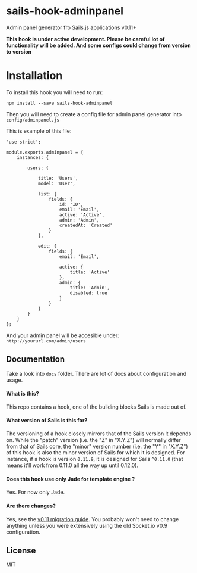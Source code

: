 sails-hook-adminpanel
=====================

Admin panel generator fro Sails.js applications v0.11+

**This hook is under active development. Please be careful lot of functionality will be added. And some configs could change from version to version**

# Installation

To install this hook you will need to run:

    npm install --save sails-hook-adminpanel

Then you will need to create a config file for admin panel generator into `config/adminpanel.js`

This is example of this file:

    'use strict';

    module.exports.adminpanel = {
        instances: {

            users: {

                title: 'Users',
                model: 'User',

                list: {
                    fields: {
                        id: 'ID',
                        email: 'Email',
                        active: 'Active',
                        admin: 'Admin',
                        createdAt: 'Created'
                    }
                },

                edit: {
                    fields: {
                        email: 'Email',

                        active: {
                            title: 'Active'
                        },
                        admin: {
                            title: 'Admin',
                            disabled: true
                        }
                    }
                }
            }
        }
    };


And your admin panel will be accesible under: `http://yoururl.com/admin/users`

## Documentation

Take a look into `docs` folder. There are lot of docs about configuration and usage.

#### What is this?

This repo contains a hook, one of the building blocks Sails is made out of.

#### What version of Sails is this for?

The versioning of a hook closely mirrors that of the Sails version it depends on.  While the "patch" version (i.e. the "Z" in "X.Y.Z") will normally differ from that of Sails core, the "minor" version number (i.e. the "Y" in "X.Y.Z") of this hook is also the minor version of Sails for which it is designed.  For instance, if a hook is version `0.11.9`, it is designed for Sails `^0.11.0` (that means it'll work from 0.11.0 all the way up until 0.12.0).

#### Does this hook use only Jade for template engine ?

Yes. For now only Jade.

#### Are there changes?

Yes, see the [v0.11 migration guide](http://sailsjs.org/#/documentation/concepts/Upgrading). You probably won't need to change anything unless you were extensively using the old Socket.io v0.9 configuration.


## License

MIT
